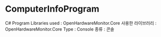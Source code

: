 # ComputerInfoProgram
C# Program
Libraries used : OpenHardwareMonitor.Core
사용한 라이브러리 : OpenHardwareMonitor.Core
Type : Console
종류 : 콘솔
